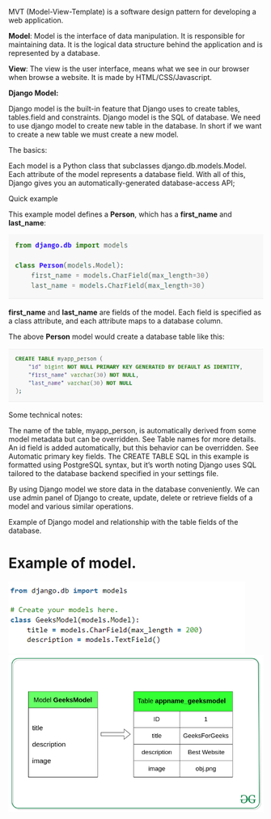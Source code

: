 MVT (Model-View-Template) is a software design pattern for developing a web application.

**Model**: Model is the interface of data manipulation. It is responsible for maintaining data. It is the logical data structure behind the application and is represented by a database.

**View**: The view is the user interface, means what we see in our browser when browse a website. It is made by HTML/CSS/Javascript.

**Django Model:**


Django model is the built-in feature that Django uses to create tables, tables.field and constraints.
Django model is the SQL of database. 
We need to use django model to create new table in the database. In short if we want to create a new table we must create a new model.

The basics:

Each model is a Python class that subclasses django.db.models.Model.
Each attribute of the model represents a database field.
With all of this, Django gives you an automatically-generated database-access API;

Quick example

This example model defines a **Person**, which has a **first_name** and **last_name**:

![img_2.png](img_2.png)

**first_name** and **last_name** are fields of the model. Each field is specified as a class attribute, and each attribute maps to a database column.

The above **Person** model would create a database table like this:

![img_3.png](img_3.png)

Some technical notes:

The name of the table, myapp_person, is automatically derived from some model metadata but can be overridden. See Table names for more details.
An id field is added automatically, but this behavior can be overridden. See Automatic primary key fields.
The CREATE TABLE SQL in this example is formatted using PostgreSQL syntax, but it’s worth noting Django uses SQL tailored to the database backend specified in your settings file.

By using Django model we store data in the database conveniently. We can use admin panel of Django to create, update, delete or retrieve fields of a model and various similar operations.

Example of Django model and relationship with the table fields of the database.
 
# Example of model.
![img_1.png](img_1.png)
![img.png](img.png)